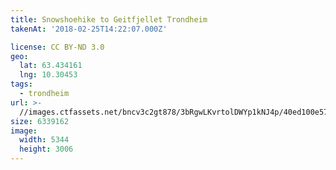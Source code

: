 ```yaml
---
title: Snowshoehike to Geitfjellet Trondheim
takenAt: '2018-02-25T14:22:07.000Z'

license: CC BY-ND 3.0
geo:
  lat: 63.434161
  lng: 10.30453
tags:
  - trondheim
url: >-
  //images.ctfassets.net/bncv3c2gt878/3bRgwLKvrtolDWYp1kNJ4p/40ed100e572fcdfe2d6bbde799b30569/snowshoehike-to-geitfjellet-trondheim_40437459752_o
size: 6339162
image:
  width: 5344
  height: 3006
---
```

